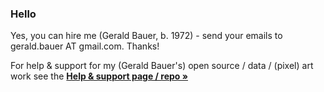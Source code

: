 
### Hello

Yes, you can hire me (Gerald Bauer, b. 1972) - send your emails to gerald.bauer AT gmail.com. Thanks! 

For help & support for my (Gerald Bauer's) open source / data / (pixel) art work see the [**Help & support page / repo  »**](https://github.com/geraldb/help)

